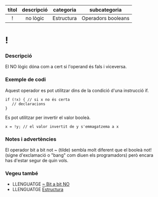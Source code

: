 
| títol | descripció | categoria | subcategoria |
| :---: | :--------: | :-------: | :----------: |
| ! | no lògic | Estructura | Operadors booleans |

# !

### Descripció

El NO lògic dóna com a cert si l'operand és fals i viceversa.

### Exemple de codi

Aquest operador es pot utilitzar dins de la condició d'una instrucció if.

```
if (!x) { // si x no és certa
   // declaracions
}
```

Es pot utilitzar per invertir el valor booleà.

`x = !y; // el valor invertit de y s'emmagatzema a x`

### Notes i advertències

El operador bit a bit not ~ (tilde) sembla molt diferent que el booleà not! (signe d'exclamació o "bang" com diuen els programadors) però encara has d'estar segur de quin vols.

### Vegeu també

*  LLENGUATGE [~ Bit a bit NO](../Operadors-bitabit/bitabitno.md)  
*  LLENGUATGE [Estructura](../Estructura.md)  
